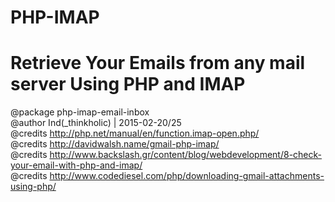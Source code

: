 # PHP-IMAP
# Retrieve Your Emails from any mail server Using PHP and IMAP

@package php-imap-email-inbox <br/>
@author Ind(_thinkholic) | 2015-02-20/25<br/>
@credits http://php.net/manual/en/function.imap-open.php/ <br/>
@credits http://davidwalsh.name/gmail-php-imap/ <br/>
@credits http://www.backslash.gr/content/blog/webdevelopment/8-check-your-email-with-php-and-imap/ <br/>
@credits http://www.codediesel.com/php/downloading-gmail-attachments-using-php/
